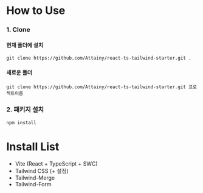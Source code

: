 # How to Use

### 1. Clone
#### 현재 폴더에 설치
```
git clone https://github.com/Attainy/react-ts-tailwind-starter.git .
```

#### 새로운 폴더
```
git clone https://github.com/Attainy/react-ts-tailwind-starter.git 프로젝트이름
```

### 2. 패키지 설치
```
npm install
```

# Install List
- Vite (React + TypeScript + SWC)
- Tailwind CSS (+ 설정)
- Tailwind-Merge
- Tailwind-Form
